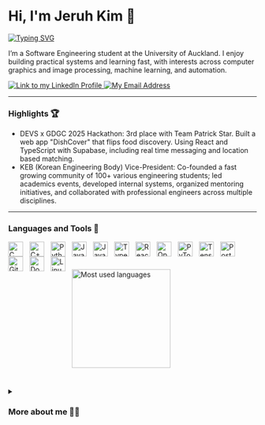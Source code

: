 # Hi, I'm Jeruh Kim 👋

[![Typing SVG](https://readme-typing-svg.demolab.com?font=Fira+Code&weight=200&size=22&duration=3000&pause=1000&color=30C4FF&vCenter=true&random=false&width=520&lines=Software+Engineering+student+at+UoA;Computer+Graphics+%26+Image+Processing;Machine+Learning;Automation+and+useful+tools)](https://git.io/typing-svg)

I’m a Software Engineering student at the University of Auckland. I enjoy building practical systems and learning fast, with interests across computer graphics and image processing, machine learning, and automation.

<p align="left">
  <a href="https://www.linkedin.com/in/jeruh-kim">
    <img alt="Link to my LinkedIn Profile" title="Connect on LinkedIn" src="https://img.shields.io/badge/LinkedIn-jeruh--kim-blue?logo=linkedin"/>
  </a>
  <a href="mailto:naruh061105@gmail.com">
    <img alt="My Email Address" title="Email me" src="https://img.shields.io/badge/Email-naruh061105%40gmail.com-red"/>
  </a>
</p>

---

### Highlights 🏆

- DEVS x GDGC 2025 Hackathon: 3rd place with Team Patrick Star. Built a web app "DishCover" that flips food discovery. Using React and TypeScript with Supabase, including real time messaging and location based matching.
- KEB (Korean Engineering Body) Vice-President: Co-founded a fast growing community of 100+ various engineering students; led academics events, developed internal systems, organized mentoring initiatives, and collaborated with professional engineers across multiple disciplines.

---

### Languages and Tools 🧰

<img align="left" alt="C" width="30px" style="padding-right:10px;" src="https://cdn.jsdelivr.net/gh/devicons/devicon@latest/icons/c/c-original.svg"/>
<img align="left" alt="C++" width="30px" style="padding-right:10px;" src="https://cdn.jsdelivr.net/gh/devicons/devicon@latest/icons/cplusplus/cplusplus-original.svg"/>
<img align="left" alt="Python" width="30px" style="padding-right:10px;" src="https://cdn.jsdelivr.net/gh/devicons/devicon/icons/python/python-original.svg"/>
<img align="left" alt="Java" width="30px" style="padding-right:10px;" src="https://cdn.jsdelivr.net/gh/devicons/devicon/icons/java/java-original.svg"/>
<img align="left" alt="JavaScript" width="30px" style="padding-right:10px;" src="https://cdn.jsdelivr.net/gh/devicons/devicon/icons/javascript/javascript-original.svg"/>
<img align="left" alt="TypeScript" width="30px" style="padding-right:10px;" src="https://cdn.jsdelivr.net/gh/devicons/devicon/icons/typescript/typescript-original.svg"/>
<img align="left" alt="React" width="30px" style="padding-right:10px;" src="https://cdn.jsdelivr.net/gh/devicons/devicon/icons/react/react-original.svg"/>
<img align="left" alt="OpenCV" width="30px" style="padding-right:10px;" src="https://cdn.jsdelivr.net/gh/devicons/devicon/icons/opencv/opencv-original.svg"/>
<img align="left" alt="PyTorch" width="30px" style="padding-right:10px;" src="https://cdn.jsdelivr.net/gh/devicons/devicon/icons/pytorch/pytorch-original.svg"/>
<img align="left" alt="TensorFlow" width="30px" style="padding-right:10px;" src="https://cdn.jsdelivr.net/gh/devicons/devicon/icons/tensorflow/tensorflow-original.svg"/>
<img align="left" alt="PostgreSQL" width="30px" style="padding-right:10px;" src="https://cdn.jsdelivr.net/gh/devicons/devicon/icons/postgresql/postgresql-original.svg"/>
<img align="left" alt="Git" width="30px" style="padding-right:10px;" src="https://cdn.jsdelivr.net/gh/devicons/devicon/icons/git/git-original.svg"/>
<img align="left" alt="Docker" width="30px" style="padding-right:10px;" src="https://cdn.jsdelivr.net/gh/devicons/devicon/icons/docker/docker-original.svg"/>
<img align="left" alt="Linux" width="30px" style="padding-right:10px;" src="https://cdn.jsdelivr.net/gh/devicons/devicon/icons/linux/linux-original.svg"/>

<br>

#

<a>
  <img height="200" align="center" src="https://github-readme-stats.vercel.app/api/top-langs/?username=overrhat&size_weight=0.5&count_weight=0.5&hide=shaderlab,HLSL&theme=tokyonight" alt="Most used languages"/>
</a>

#

<details>
  <summary><h3>More about me 👨‍💻</h3></summary>
  I entered university at 16 and have been building projects that balance clarity, reliability, and speed of iteration. I like small pull requests, readable tests, and starting with simple baselines before adding complexity. Outside of code, I enjoy music for creativity, the gym for consistency, and chess for problem solving.
</details>
